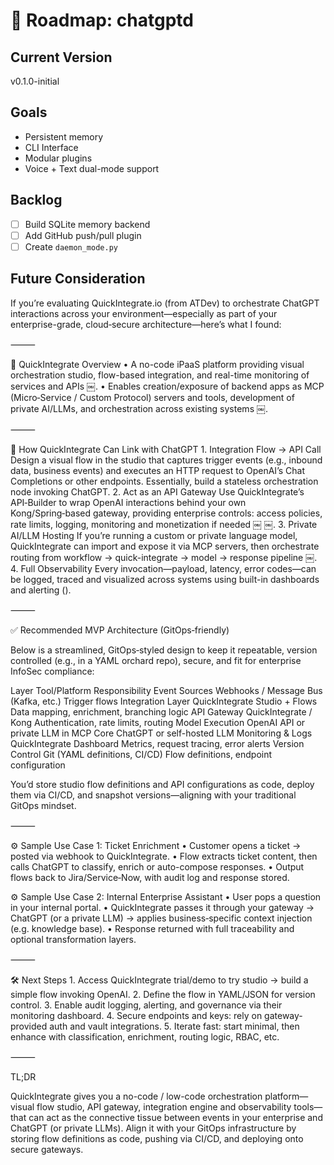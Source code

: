 # 📍 Roadmap: chatgptd

## Current Version
v0.1.0-initial

## Goals
- Persistent memory
- CLI Interface
- Modular plugins
- Voice + Text dual-mode support

## Backlog
- [ ] Build SQLite memory backend
- [ ] Add GitHub push/pull plugin
- [ ] Create `daemon_mode.py`

## Future Consideration
If you’re evaluating QuickIntegrate.io (from ATDev) to orchestrate ChatGPT interactions across your environment—especially as part of your enterprise-grade, cloud‑secure architecture—here’s what I found:

⸻

🎯 QuickIntegrate Overview
	•	A no-code iPaaS platform providing visual orchestration studio, flow-based integration, and real-time monitoring of services and APIs  ￼.
	•	Enables creation/exposure of backend apps as MCP (Micro‑Service / Custom Protocol) servers and tools, development of private AI/LLMs, and orchestration across existing systems  ￼.

⸻

🔌 How QuickIntegrate Can Link with ChatGPT
	1.	Integration Flow → API Call
Design a visual flow in the studio that captures trigger events (e.g., inbound data, business events) and executes an HTTP request to OpenAI’s Chat Completions or other endpoints. Essentially, build a stateless orchestration node invoking ChatGPT.
	2.	Act as an API Gateway
Use QuickIntegrate’s API‑Builder to wrap OpenAI interactions behind your own Kong/Spring‑based gateway, providing enterprise controls: access policies, rate limits, logging, monitoring and monetization if needed  ￼ ￼.
	3.	Private AI/LLM Hosting
If you’re running a custom or private language model, QuickIntegrate can import and expose it via MCP servers, then orchestrate routing from workflow → quick-integrate → model → response pipeline  ￼.
	4.	Full Observability
Every invocation—payload, latency, error codes—can be logged, traced and visualized across systems using built-in dashboards and alerting ().

⸻

✅ Recommended MVP Architecture (GitOps‑friendly)

Below is a streamlined, GitOps‑styled design to keep it repeatable, version controlled (e.g., in a YAML orchard repo), secure, and fit for enterprise InfoSec compliance:

Layer	Tool/Platform	Responsibility
Event Sources	Webhooks / Message Bus (Kafka, etc.)	Trigger flows
Integration Layer	QuickIntegrate Studio + Flows	Data mapping, enrichment, branching logic
API Gateway	QuickIntegrate / Kong	Authentication, rate limits, routing
Model Execution	OpenAI API or private LLM in MCP	Core ChatGPT or self-hosted LLM
Monitoring & Logs	QuickIntegrate Dashboard	Metrics, request tracing, error alerts
Version Control	Git (YAML definitions, CI/CD)	Flow definitions, endpoint configuration

You’d store studio flow definitions and API configurations as code, deploy them via CI/CD, and snapshot versions—aligning with your traditional GitOps mindset.

⸻

⚙️ Sample Use Case 1: Ticket Enrichment
	•	Customer opens a ticket → posted via webhook to QuickIntegrate.
	•	Flow extracts ticket content, then calls ChatGPT to classify, enrich or auto-compose responses.
	•	Output flows back to Jira/Service‑Now, with audit log and response stored.

⚙️ Sample Use Case 2: Internal Enterprise Assistant
	•	User pops a question in your internal portal.
	•	QuickIntegrate passes it through your gateway → ChatGPT (or a private LLM) → applies business‑specific context injection (e.g. knowledge base).
	•	Response returned with full traceability and optional transformation layers.

⸻

🛠️ Next Steps
	1.	Access QuickIntegrate trial/demo to try studio → build a simple flow invoking OpenAI.
	2.	Define the flow in YAML/JSON for version control.
	3.	Enable audit logging, alerting, and governance via their monitoring dashboard.
	4.	Secure endpoints and keys: rely on gateway-provided auth and vault integrations.
	5.	Iterate fast: start minimal, then enhance with classification, enrichment, routing logic, RBAC, etc.

⸻

TL;DR

QuickIntegrate gives you a no-code / low-code orchestration platform—visual flow studio, API gateway, integration engine and observability tools—that can act as the connective tissue between events in your enterprise and ChatGPT (or private LLMs). Align it with your GitOps infrastructure by storing flow definitions as code, pushing via CI/CD, and deploying onto secure gateways.